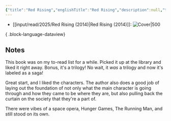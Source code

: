 ```yaml
---
{"title":"Red Rising","englishTitle":"Red Rising","description":null,"tags":["books","book-series","genre/sci-fi"],"authors":["[[Pierce Brown]]"],"year":"[[2014]]","image":"https://covers.openlibrary.org/b/id/8185003-M.jpg","plot":"unknown","categories":["[[Books]]"],"genres":null,"id":"/works/OL17076473W","isbn":"0345539788","isbn13":"9780345539809","length":null,"pages":"416","dataSource":"OpenLibraryAPI","related":["[[Red Rising Saga (series)]]"],"subType":"","topics":null,"type":["book"],"url":"https://openlibrary.org/works/OL17076473W","rating":"7.5","onlineRating":0,"read":true,"released":true,"date":"2025-09-09","last":"2025-07-31","dg-publish":true,"created":"2025-07-23T12:46:42","updated":"2025-09-09T16:36:00-04:00","permalink":"/input/read/2025/red-rising-2014/","dgPassFrontmatter":true,"noteIcon":"3"}
---
```



- [[input/read/2025/Red Rising (2014)\|Red Rising (2014)]]: ![Cover|500](https://covers.openlibrary.org/b/id/8185003-M.jpg)

{ .block-language-dataview}

## Notes

This book was on my to-read list for a while. Picked it up at the library and liked it right away. Bonus, it's a trilogy! No wait, it _was_ a trilogy and now it's labeled as a saga!

Great start, and I liked the characters. The author also does a good job of laying out the foundation of not only what the main character is going through and how they came to be where they are, but also pulling back the curtain on the society that they're a part of.

There were vibes of a space opera, Hunger Games, The Running Man, and still stood on its own.
